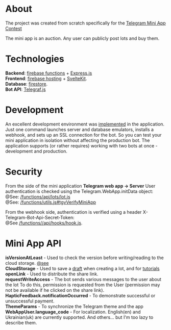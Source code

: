 # About
The project was created from scratch specifically for the [Telegram Mini App Contest](https://t.me/contest/327)


The mini app is an auction. Any user can publicly post lots and buy them.

# Technologies
**Backend**: [firebase functions](https://firebase.google.com/docs/functions) + [Express.js](https://expressjs.com/)<br>
**Frontend**: [firebase hosting](https://firebase.google.com/docs/hosting) + [SvelteKit](https://kit.svelte.dev/).<br>
**Database**: [firestore](https://firebase.google.com/docs/firestore).<br>
**Bot API**: [Telegraf.js](https://telegrafjs.org/#/)<br>


# Development
An excellent development environment was [implemented](/setup-dev.js) in the application. Just one command launches server and database emulators, installs a webhook, and sets up an SSL connection for the bot. So you can test your mini application in isolation without affecting the production bot.
The application supports (or rather requires) working with two bots at once - development and production.

# Security
From the side of the mini application **Telegram web app -> Server** User authentication is checked using the Telegram.WebApp.initData object:
@See: [/functions/api/lots/lot.js](/functions/api/lots/lot.js)<br>
@See: [/functions/utils.js#tgvVerifyMiniApp](https://github.com/ValeraKvip/tg-auction/blob/5cf2f9aff98542b1ec033b8657a6be7d94125344/functions/utils.js#L11) <br>

From the webhook side, authentication is verified using a header X-Telegram-Bot-Api-Secret-Token:<br>
@See [/functions//api/hooks/hook.js](/functions//api/hooks/hook.js).


# Mini App API
**isVersionAtLeast** - Used to check the version before writing/reading to the cloud storage. [@see](/hosting//src/routes/lots/create/+page.svelte)<br>
**CloudStorage** - Used to save a [draft](/hosting//src/routes/lots/create/+page.svelte) when creating a lot, and for [tutorials](/hosting//src/components/slot/TutorialView.svelte)<br>
**openLink** - Used to distribute the share link.<br>
**requestWriteAccess** - The bot sends various messages to the user about the lot To do this, permission is requested from the User (permission may not be available if he clicked on the share link).<br>
**HapticFeedback.notificationOccurred** - To demonstrate successful or unsuccessful payment.<br>
**ThemeParams** - To synchronize the Telegram theme and the app <br>
**WebAppUser.language_code** - For localization. English(en) and Ukrainian(uk) are currently supported.
And others... but I'm too lazy to describe them.
